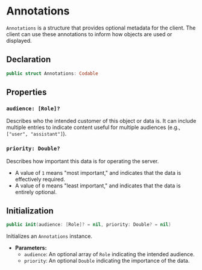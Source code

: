 # Annotations

`Annotations` is a structure that provides optional metadata for the client. The client can use these annotations to inform how objects are used or displayed.

## Declaration

```swift
public struct Annotations: Codable
```

## Properties

### `audience: [Role]?`

Describes who the intended customer of this object or data is. It can include multiple entries to indicate content useful for multiple audiences (e.g., `["user", "assistant"]`).

### `priority: Double?`

Describes how important this data is for operating the server.

- A value of `1` means "most important," and indicates that the data is effectively required.
- A value of `0` means "least important," and indicates that the data is entirely optional.

## Initialization

```swift
public init(audience: [Role]? = nil, priority: Double? = nil)
```

Initializes an `Annotations` instance.

- **Parameters:**
  - `audience`: An optional array of `Role` indicating the intended audience.
  - `priority`: An optional `Double` indicating the importance of the data.
